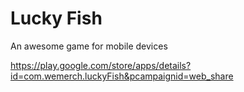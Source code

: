 Lucky Fish
==================
An awesome game for mobile devices

https://play.google.com/store/apps/details?id=com.wemerch.luckyFish&pcampaignid=web_share
